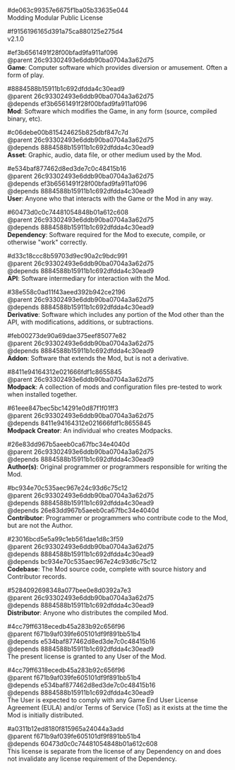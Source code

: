 #de063c99357e6675f1ba05b33635e044  
Modding Modular Public License  

#f9156196165d391a75ca880125e275d4  
v2.1.0  

#ef3b6561491f28f00bfad9fa911af096  
@parent 26c93302493e6ddb90ba0704a3a62d75  
**Game**: Computer software which provides diversion or amusement. Often a form of play.  

#8884588b15911b1c692dfdda4c30ead9  
@parent 26c93302493e6ddb90ba0704a3a62d75  
@depends ef3b6561491f28f00bfad9fa911af096  
**Mod**: Software which modifies the Game, in any form (source, compiled binary, etc).  

#c06debe00b815424625b825dbf847c7d  
@parent 26c93302493e6ddb90ba0704a3a62d75  
@depends 8884588b15911b1c692dfdda4c30ead9  
**Asset**: Graphic, audio, data file, or other medium used by the Mod.  

#e534baf877462d8ed3de7c0c48415b16  
@parent 26c93302493e6ddb90ba0704a3a62d75  
@depends ef3b6561491f28f00bfad9fa911af096  
@depends 8884588b15911b1c692dfdda4c30ead9  
**User**: Anyone who that interacts with the Game or the Mod in any way.  

#60473d0c0c74481054848b01a612c608  
@parent 26c93302493e6ddb90ba0704a3a62d75  
@depends 8884588b15911b1c692dfdda4c30ead9  
**Dependency**: Software required for the Mod to execute, compile, or otherwise "work" correctly.  

#d33c18ccc8b59703d9ec90a2c9bdc991  
@parent 26c93302493e6ddb90ba0704a3a62d75  
@depends 8884588b15911b1c692dfdda4c30ead9  
**API**: Software intermediary for interaction with the Mod.  

#38e558c0ad11f43aeed392b942ce2196  
@parent 26c93302493e6ddb90ba0704a3a62d75  
@depends 8884588b15911b1c692dfdda4c30ead9  
**Derivative**: Software which includes any portion of the Mod other than the API, with modifications, additions, or subtractions.  

#feb00273de90a69dae375eef85077e82  
@parent 26c93302493e6ddb90ba0704a3a62d75  
@depends 8884588b15911b1c692dfdda4c30ead9  
**Addon**: Software that extends the Mod, but is not a derivative.  

#8411e94164312e021666fdf1c8655845  
@parent 26c93302493e6ddb90ba0704a3a62d75  
**Modpack**: A collection of mods and configuration files pre-tested to work when installed together.  

#61eee847bec5bc14291e0d87f1f01ff3  
@parent 26c93302493e6ddb90ba0704a3a62d75  
@depends 8411e94164312e021666fdf1c8655845  
**Modpack Creator**: An individual who creates Modpacks.  

#26e83dd967b5aeeb0ca67fbc34e4040d  
@parent 26c93302493e6ddb90ba0704a3a62d75  
@depends 8884588b15911b1c692dfdda4c30ead9  
**Author(s)**: Original programmer or programmers responsible for writing the Mod.  

#bc934e70c535aec967e24c93d6c75c12  
@parent 26c93302493e6ddb90ba0704a3a62d75  
@depends 8884588b15911b1c692dfdda4c30ead9  
@depends 26e83dd967b5aeeb0ca67fbc34e4040d  
**Contributor**: Programmer or programmers who contribute code to the Mod, but are not the Author.  

#23016bcd5e5a99c1eb561dae1d8c3f59  
@parent 26c93302493e6ddb90ba0704a3a62d75  
@depends 8884588b15911b1c692dfdda4c30ead9  
@depends bc934e70c535aec967e24c93d6c75c12  
**Codebase**: The Mod source code, complete with source history and Contributor records.  

#5284092698348a077bee0e8d0392a7e3  
@parent 26c93302493e6ddb90ba0704a3a62d75  
@depends 8884588b15911b1c692dfdda4c30ead9  
**Distributor**: Anyone who distributes the compiled Mod.  

#4cc79ff6318ecedb45a283b92c656f96  
@parent f671b9af039fe605101df9f891bb51b4  
@depends e534baf877462d8ed3de7c0c48415b16  
@depends 8884588b15911b1c692dfdda4c30ead9  
The present license is granted to any User of the Mod.  

#4cc79ff6318ecedb45a283b92c656f96  
@parent f671b9af039fe605101df9f891bb51b4  
@depends e534baf877462d8ed3de7c0c48415b16  
@depends 8884588b15911b1c692dfdda4c30ead9  
The User is expected to comply with any Game End User License Agreement (EULA) and/or Terms of Service (ToS) as it exists at the time the Mod is initially distributed.  

#a0311b12ed8180f815965a24044a3add  
@parent f671b9af039fe605101df9f891bb51b4  
@depends 60473d0c0c74481054848b01a612c608  
This license is separate from the license of any Dependency on and does not invalidate any license requirement of the Dependency.  
